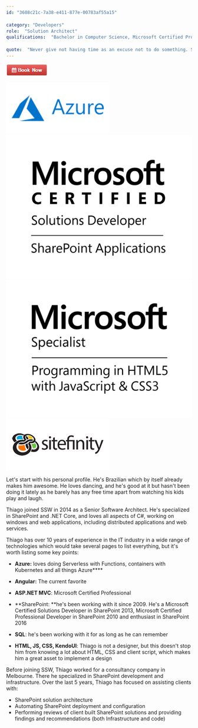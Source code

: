 ```yaml
---
id: "3608c21c-7a38-e411-877e-00783af55a15"

category: "Developers"
role:  "Solution Architect"
qualifications:  "Bachelor in Computer Science, Microsoft Certified Professional Developer, Microsoft Certified Technology Specialist, Microsoft Certified Solutions Developer"

quote:  "Never give not having time as an excuse not to do something. Set your priorities and goals and you'll find out that a day may have 48 hours"
---
```


[ ![BookNow.png](./Images/Bio/BookNow.png)](http://veethere.com/With/ThiagoPassos) 
    

 ![azure-logo.png](./Images/Bio/azure-logo.png) 
![MCSD_ShareApp_Blk.png](./Images/Bio/MCSD_ShareApp_Blk.png) 
 ![Special_ProgHTML5_Blk.png](./Images/Bio/Special_ProgHTML5_Blk.png) 
 ![Sitefinity](./Images/Bio/logo_sitefinity.png) 
 

Let's start with his personal profile. He's Brazilian which by itself already makes him awesome. He loves dancing, and he's good at it but hasn't been doing it lately as he barely has any free time apart from watching his kids play and laugh.  

Thiago joined SSW in 2014 as a Senior Software Architect. He's specialized in SharePoint and .NET Core, and loves all aspects of C#, working on windows and web applications, including distributed applications and web services.  

Thiago has over 10 years of experience in the IT industry in a wide range of technologies which would take several pages to list everything, but it's worth listing some key points:  

*   **Azure:** loves doing Serverless with Functions, containers with Kubernetes and all things Azure****  

*   **Angular:** The current favorite  

*   **ASP.NET MVC**: Microsoft Certified Professional  

*   **SharePoint: **he's been working with it since 2009. He's a Microsoft Certified Solutions Developer in SharePoint 2013, Microsoft Certified Professional Developer in SharePoint 2010 and enthusiast in SharePoint 2016  

*   **SQL**: he's been working with it for as long as he can remember  

*   **HTML, JS, CSS, KendoUI**: Thiago is not a designer, but this doesn't stop him from knowing a lot about HTML, CSS and client script, which makes him a great asset to implement a design    

Before joining SSW, Thiago worked for a consultancy company in Melbourne. There he specialized in SharePoint development and infrastructure. Over the last 5 years, Thiago has focused on assisting clients with:

*   SharePoint solution architecture
*   Automating SharePoint deployment and configuration
*   Performing reviews of client built SharePoint solutions and providing findings and recommendations (both Infrastructure and code)